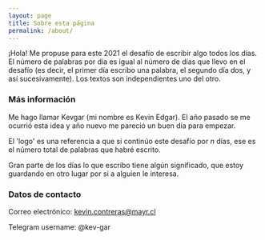 ```yaml
---
layout: page
title: Sobre esta página
permalink: /about/
---
```


¡Hola! Me propuse para este 2021 el desafío de escribir algo todos los días. El número de palabras por día es igual al número de días que llevo en el desafío (es decir, el primer día escribo una palabra, el segundo día dos, y así sucesivamente). Los textos son independientes uno del otro.

### Más información

Me hago llamar Kevgar (mi nombre es Kevin Edgar). El año pasado se me ocurrió esta idea y año nuevo me pareció un buen día para empezar. 

El 'logo' es una referencia a que si continúo este desafío por $n$ días, ese es el número total de palabras que habré escrito.

Gran parte de los días lo que escribo tiene algún significado, que estoy guardando en otro lugar por si a alguien le interesa.

### Datos de contacto

Correo electrónico: kevin.contreras@mayr.cl

Telegram username: @kev-gar
